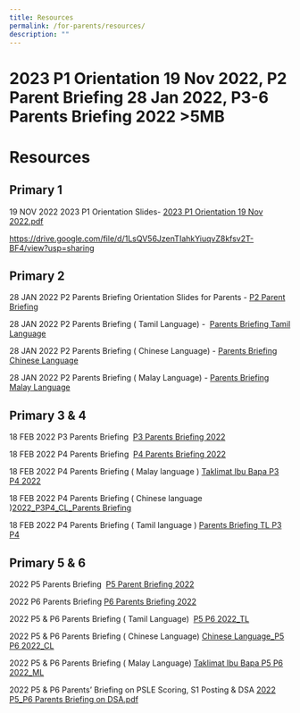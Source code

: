 ```yaml
---
title: Resources
permalink: /for-parents/resources/
description: ""
---
```

# 2023 P1 Orientation 19 Nov 2022, P2 Parent Briefing 28 Jan 2022, P3-6 Parents Briefing 2022 >5MB

# Resources

Primary 1
---------

19 NOV 2022 2023 P1 Orientation Slides- [2023 P1 Orientation 19 Nov 2022.pdf](https://lianhuapri.moe.edu.sg/qql/slot/u493/Parents/Slides%20for%20P1%20Orientation/2023%20P1%20Orientation%2019%20Nov%202022.pdf)

https://drive.google.com/file/d/1LsQV56JzenTIahkYiuqvZ8kfsv2T-BF4/view?usp=sharing


Primary 2
---------

  
28 JAN 2022 P2 Parents Briefing Orientation Slides for Parents - [P2 Parent Briefing](https://lianhuapri-moe-edu-sg-admin.cwp.sg/qql/slot/u493/Parents%20Briefing/P2%20Parent%20Briefing%2028%20Jan%202022.pdf)  
  
28 JAN 2022 P2 Parents Briefing ( Tamil Language) -  [Parents Briefing Tamil Language](/files/Resources/Parents%20Briefing%20P2%20TL.pdf)
  
28 JAN 2022 P2 Parents Briefing ( Chinese Language) - [Parents Briefing Chinese Language](/files/Resources/2022_P2_Parents%20BriefingCL.pdf)  
  
28 JAN 2022 P2 Parents Briefing ( Malay Language) - [Parents Briefing Malay Language](/files/Resources/Taklimat%20Ibu%20bapa%20P2%202022.pdf)

Primary 3 & 4
-------------

18 FEB 2022 P3 Parents Briefing  [P3 Parents Briefing 2022](https://lianhuapri.moe.edu.sg/qql/slot/u493/Parents%20Briefing/PARENTS%20brief%202022/P3%20Parents%20Briefing%202022.pdf)  
  
18 FEB 2022 P4 Parents Briefing  [P4 Parents Briefing 2022](https://lianhuapri-moe-edu-sg-admin.cwp.sg/qql/slot/u493/Parents%20Briefing/PARENTS%20brief%202022/P4%20Parents%20Briefing%202022.pdf)  
  
18 FEB 2022 P4 Parents Briefing ( Malay language ) [Taklimat Ibu Bapa P3 P4 2022](https://go.gov.sg/p4-parents-brief-malay-language )   

18 FEB 2022 P4 Parents Briefing ( Chinese language )[2022\_P3P4\_CL\_Parents Briefing](/files/Resources/2022_P3P4_CL_Parents%20Briefing.pdf)  
  
18 FEB 2022 P4 Parents Briefing ( Tamil language ) [Parents Briefing TL P3 P4](/files/Resources/Parents%20Briefing%20TL%20P3%20%20P4.pdf)  

Primary 5 & 6
-------------

2022 P5 Parents Briefing  [P5 Parent Briefing 2022](https://lianhuapri.moe.edu.sg/qql/slot/u493/Parents%20Briefing/PARENTS%20brief%202022/P5%20Parent%20Briefing%202022_PDF.pdf)  
  
2022 P6 Parents Briefing [P6 Parents Briefing 2022](https://lianhuapri.moe.edu.sg/qql/slot/u493/Parents%20Briefing/PARENTS%20brief%202022/P6%20Parents%20Briefing%202022_PDF.pdf)  
  
2022 P5 & P6 Parents Briefing ( Tamil Language)  [P5 P6 2022\_TL](/files/Resources/P5%20P6%202022_TL_PDF.pdf)
  
2022 P5 & P6 Parents Briefing ( Chinese Language) [Chinese Language\_P5 P6 2022\_CL](/files/Resources/Chinese%20Language_P5%20%20P6%202022_CL_PDF.pdf)  
  
2022 P5 & P6 Parents Briefing ( Malay Language) [Taklimat Ibu Bapa P5 P6 2022\_ML](/files/Resources/Taklimat%20Ibu%20Bapa%20P5%20%20P6%202022_ML_PDF.pdf)  
  
2022 P5 & P6 Parents’ Briefing on PSLE Scoring, S1 Posting & DSA [2022 P5\_P6 Parents Briefing on DSA.pdf](/files/Resources/2022%20P5_P6%20Parents%20Briefing%20on%20DSA.pdf)